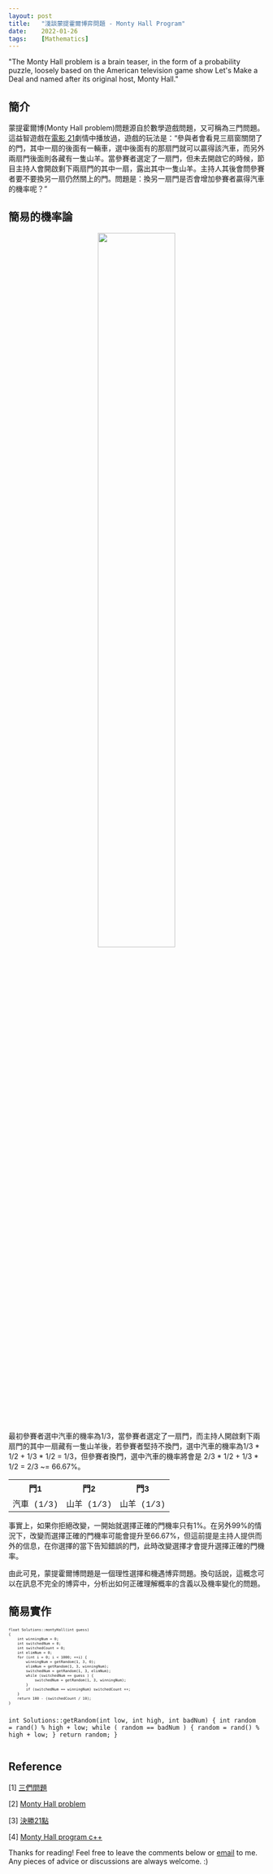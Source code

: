 ```yaml
---
layout: post
title:   "淺談蒙提霍爾博弈問題 - Monty Hall Program"
date:    2022-01-26
tags:    [Mathematics]
---
```


"The Monty Hall problem is a brain teaser, in the form of a probability puzzle, loosely based on the American television game show Let's Make a Deal and named after its original host, Monty Hall."

## 簡介 ##
蒙提霍爾博(Monty Hall problem)問題源自於數學遊戲問題，又可稱為三門問題。這益智遊戲在[電影 21][montyhall]劇情中播放過，遊戲的玩法是：“參與者會看見三扇窗關閉了的門，其中一扇的後面有一輛車，選中後面有的那扇門就可以贏得該汽車，而另外兩扇門後面則各藏有一隻山羊。當參賽者選定了一扇門，但未去開啟它的時候，節目主持人會開啟剩下兩扇門的其中一扇，露出其中一隻山羊。主持人其後會問參賽者要不要換另一扇仍然關上的門。問題是：換另一扇門是否會增加參賽者贏得汽車的機率呢？”

## 簡易的機率論 ##
<figure><center><img src="{{ site.baseurl }}/picture/monty_hall.png" width="60%"></center></figure>

最初參賽者選中汽車的機率為1/3，當參賽者選定了一扇門，而主持人開啟剩下兩扇門的其中一扇藏有一隻山羊後，若參賽者堅持不換門，選中汽車的機率為1/3 * 1/2 + 1/3 * 1/2 = 1/3，但參賽者換門，選中汽車的機率將會是 2/3 * 1/2 + 1/3 * 1/2 = 2/3 ~= 66.67%。

<font size="3" face="Courier New">
<table>
 <tr>
  <th>門1</th>
  <th>門2</th>
  <th>門3</th>
 </tr>
 <tr>
  <td>汽車 (1/3)</td>
  <td>山羊 (1/3)</td>
  <td>山羊 (1/3)</td>
 </tr>
</table>
</font>

事實上，如果你拒絕改變，一開始就選擇正確的門機率只有1%。在另外99%的情況下，改變而選擇正確的門機率可能會提升至66.67%，但這前提是主持人提供而外的信息，在你選擇的當下告知錯誤的門，此時改變選擇才會提升選擇正確的門機率。 

由此可見，蒙提霍爾博問題是一個理性選擇和機遇博弈問題。換句話說，這概念可以在訊息不完全的博弈中，分析出如何正確理解概率的含義以及機率變化的問題。

## 簡易實作 ##
<div class="language-shell highlighter-rouge"><pre class="highlight"><code class="hljs ruby"><span class="nb" style="font-size: 60%">float Solutions::montyHall(int guess)
{
    int winningNum = 0;
    int switchedNum = 0;
    int switchedCount = 0;
    int elimNum = 0;
    for (int i = 0; i < 1000; ++i) {
        winningNum = getRandom(1, 3, 0);
        elimNum = getRandom(1, 3, winningNum);
        switchedNum = getRandom(1, 3, elimNum);
        while (switchedNum == guess ) {
            switchedNum = getRandom(1, 3, winningNum);
        }
        if (switchedNum == winningNum) switchedCount ++;
    }
    return 100 - (switchedCount / 10);
}

int Solutions::getRandom(int low, int high, int badNum)
{
    int random = rand() % high + low;
    while ( random == badNum ) {
        random = rand() % high + low;
    }
    return random;
}</span></code></pre></div>

## Reference ##
[1] [三們問題](https://wiki.mbalib.com/zh-tw/三门问题)

[2] [Monty Hall problem](https://en.wikipedia.org/wiki/Monty_Hall_problem)

[3] [決勝21點](https://zh.wikipedia.org/wiki/決勝21點)

[4] [Monty Hall program c++](https://stackoverflow.com/questions/52433056/monty-hall-program-c)

[montyhall]:https://www.youtube.com/watch?v=iBdjqtR2iK4 "https://www.youtube.com/watch?v=iBdjqtR2iK4"

<p>Thanks for reading! Feel free to leave the comments below or <a href="mailto:qazqazqaz850@gmail.com">email</a> to me. Any pieces of advice or discussions are always welcome. :)</p>
